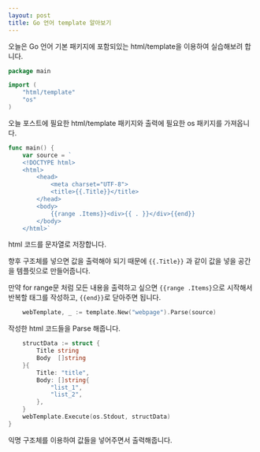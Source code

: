 ```yaml
---
layout: post
title: Go 언어 template 알아보기
---
```


오늘은 Go 언어 기본 패키지에 포함되있는 html/template을 이용하여 실습해보려 합니다.

```go
package main

import (
	"html/template"
	"os"
)
```

오늘 포스트에 필요한 html/template 패키지와 출력에 필요한 os 패키지를 가져옵니다.

```go
func main() {
	var source = `
	<!DOCTYPE html>
	<html>
		<head>
			<meta charset="UTF-8">
			<title>{{.Title}}</title>
		</head>
		<body>
			{{range .Items}}<div>{{ . }}</div>{{end}}
		</body>
	</html>`
```

html 코드를 문자열로 저장합니다.

향후 구조체를 넣으면 값을 출력해야 되기 때문에 ```{{.Title}}``` 과 같이 값을 넣을 공간을 템플릿으로 만들어줍니다.

만약 for range문 처럼 모든 내용을 출력하고 싶으면 ```{{range .Items}```으로 시작해서 반복할 태그를 작성하고, ```{{end}}```로 닫아주면 됩니다.

```go
	webTemplate, _ := template.New("webpage").Parse(source)
```

작성한 html 코드들을 Parse 해줍니다.

```go
	structData := struct {
		Title string
		Body  []string
	}{
		Title: "title",
		Body: []string{
			"list_1",
			"list_2",
		},
	}
	webTemplate.Execute(os.Stdout, structData)
}
```

익명 구조체를 이용하여 값들을 넣어주면서 출력해줍니다.